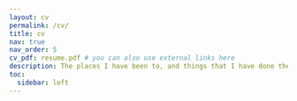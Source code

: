 ```yaml
---
layout: cv
permalink: /cv/
title: cv
nav: true
nav_order: 5
cv_pdf: resume.pdf # you can also use external links here
description: The places I have been to, and things that I have done there.
toc:
  sidebar: left
---
```

